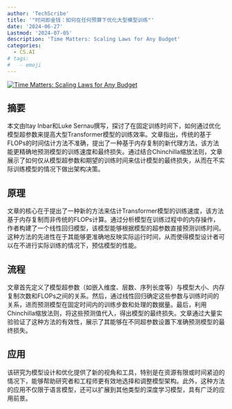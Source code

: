 ```yaml
---
author: 'TechScribe'
title: '"时间即金钱：如何在任何预算下优化大型模型训练"'
date: '2024-06-27'
Lastmod: '2024-07-05'
description: 'Time Matters: Scaling Laws for Any Budget'
categories:
  - CS.AI
# tags:
#   - emoji
---
```


[![Time Matters: Scaling Laws for Any Budget](https://arxiv-research-1301205113.cos.ap-guangzhou.myqcloud.com/images/2406.18922v1.pdf_0.jpg)](https://arxiv.org/abs/2406.18922v1)

## 摘要

本文由Itay Inbar和Luke Sernau撰写，探讨了在固定训练时间下，如何通过优化模型超参数来提高大型Transformer模型的训练效率。文章指出，传统的基于FLOPs的时间估计方法不准确，提出了一种基于内存复制的新代理方法，该方法能更精确地预测模型的训练速度和最终损失。通过结合Chinchilla缩放法则，文章展示了如何仅从模型超参数和期望的训练时间来估计模型的最终损失，从而在不实际训练模型的情况下做出架构决策。<!--more-->

## 原理

文章的核心在于提出了一种新的方法来估计Transformer模型的训练速度，该方法基于内存复制而非传统的FLOPs计算。通过分析模型在训练过程中的内存操作，作者构建了一个线性回归模型，该模型能够根据模型的超参数直接预测训练时间。这种方法的先进性在于其能够更准确地反映实际运行时间，从而使得模型设计者可以在不进行实际训练的情况下，预估模型的性能。

## 流程

文章首先定义了模型超参数（如嵌入维度、层数、序列长度等）与模型大小、内存复制次数和FLOPs之间的关系。然后，通过线性回归确定这些参数与训练时间的关系，进而预测模型在固定时间内的训练步数和处理的数据量。最后，利用Chinchilla缩放法则，将这些预测值代入，得出模型的最终损失。文章通过大量实验验证了这种方法的有效性，展示了其能够在不同超参数设置下准确预测模型的最终损失。

## 应用

该研究为模型设计和优化提供了新的视角和工具，特别是在资源有限或时间紧迫的情况下，能够帮助研究者和工程师更有效地选择和调整模型架构。此外，这种方法的应用不仅限于语言模型，还可以扩展到其他类型的深度学习模型，具有广泛的应用前景。
